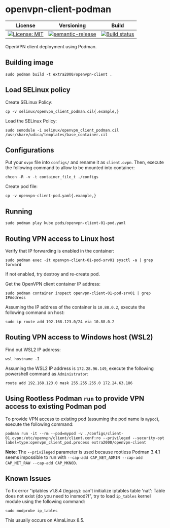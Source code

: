 # openvpn-client-podman

| License | Versioning | Build |
| ------- | ---------- | ----- |
| [![License: MIT](https://img.shields.io/badge/License-MIT-yellow.svg)](https://opensource.org/licenses/MIT) | [![semantic-release](https://img.shields.io/badge/%20%20%F0%9F%93%A6%F0%9F%9A%80-semantic--release-e10079.svg)](https://github.com/semantic-release/semantic-release) | [![Build status](https://ci.appveyor.com/api/projects/status/86kv2703xl8t49qa?svg=true)](https://ci.appveyor.com/project/nikAizuddin/openvpn-client-podman) |

OpenVPN client deployment using Podman.


## Building image

```
sudo podman build -t extra2000/openvpn-client .
```


## Load SELinux policy

Create SELinux Policy:
```
cp -v selinux/openvpn_client_podman.cil{.example,}
```

Load the SELinux Policy:
```
sudo semodule -i selinux/openvpn_client_podman.cil /usr/share/udica/templates/base_container.cil
```


## Configurations

Put your `ovpn` file into `configs/` and rename it as `client.ovpn`. Then, execute the following command to allow to be mounted into container:
```
chcon -R -v -t container_file_t ./configs
```

Create pod file:
```
cp -v openvpn-client-pod.yaml{.example,}
```


## Running

```
sudo podman play kube pods/openvpn-client-01-pod.yaml
```


## Routing VPN access to Linux host

Verify that IP forwarding is enabled in the container:
```
sudo podman exec -it openvpn-client-01-pod-srv01 sysctl -a | grep forward
```

If not enabled, try destroy and re-create pod.

Get the OpenVPN client container IP address:
```
sudo podman container inspect openvpn-client-01-pod-srv01 | grep IPAddress
```

Assuming the IP address of the container is `10.88.0.2`, execute the following command on host:
```
sudo ip route add 192.168.123.0/24 via 10.88.0.2
```


## Routing VPN access to Windows host (WSL2)

Find out WSL2 IP address:
```
wsl hostname -I
```

Assuming the WSL2 IP address is `172.28.96.149`, execute the following powershell command as `Administrator`:
```
route add 192.168.123.0 mask 255.255.255.0 172.24.63.186
```


## Using Rootless Podman `run` to provide VPN access to existing Podman pod

To provide VPN access to existing pod (assuming the pod name is `mypod`), execute the following command:
```
podman run -it --rm --pod=mypod -v ./configs/client-01.ovpn:/etc/openvpn/client/client.conf:ro --privileged --security-opt label=type:openvpn_client_pod.process extra2000/openvpn-client
```

**Note**: The `--privileged` parameter is used because rootless Podman 3.4.1 seems impossible to run with `--cap-add CAP_NET_ADMIN --cap-add CAP_NET_RAW --cap-add CAP_MKNOD`.


## Known Issues

To fix error "iptables v1.8.4 (legacy): can't initialize iptables table 'nat': Table does not exist (do you need to insmod?)", try to load `ip_tables` kernel module using the following command:
```
sudo modprobe ip_tables
```

This usually occurs on AlmaLinux 8.5.
